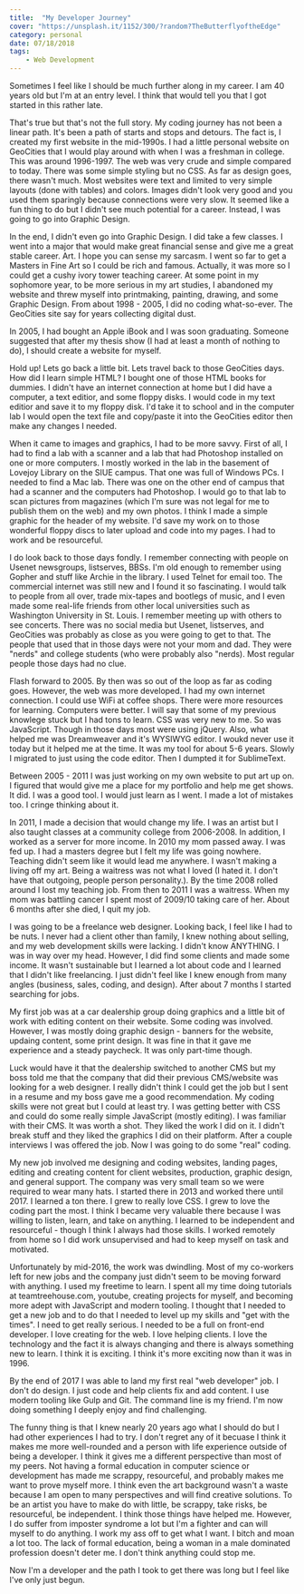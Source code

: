 ```yaml
---
title:  "My Developer Journey"
cover: "https://unsplash.it/1152/300/?random?TheButterflyoftheEdge"
category: personal
date: 07/18/2018
tags:
    - Web Development
---
```


Sometimes I feel like I should be much further along in my career. I am 40 years old but I'm at an entry level. I think that would tell you that I got started in this rather late.

That's true but that's not the full story. My coding journey has not been a linear path. It's been a path of starts and stops and detours. The fact is, I created my first website in the mid-1990s. I had a little personal website on GeoCities that I would play around with when I was a freshman in college. This was around 1996-1997. The web was very crude and simple compared to today. There was some simple styling but no CSS. As far as design goes, there wasn't much. Most websites were text and limited to very simple layouts (done with tables) and colors. Images didn't look very good and you used them sparingly because connections were very slow. It seemed like a fun thing to do but I didn't see much potential for a career. Instead, I was going to go into Graphic Design.

In the end, I didn't even go into Graphic Design. I did take a few classes. I went into a major that would make great financial sense and give me a great stable career. Art. I hope you can sense my sarcasm. I went so far to get a Masters in Fine Art so I could be rich and famous. Actually, it was more so I could get a cushy ivory tower teaching career. At some point in my sophomore year, to be more serious in my art studies, I abandoned my website and threw myself into printmaking, painting, drawing, and some Graphic Design. From about 1998 - 2005, I did no coding what-so-ever. The GeoCities site say for years collecting digital dust.

In 2005, I had bought an Apple iBook and I was soon graduating. Someone suggested that after my thesis show (I had at least a month of nothing to do), I should create a website for myself. 

Hold up! Lets go back a little bit. Lets travel back to those GeoCities days. How did I learn simple HTML? I bought one of those HTML books for dummies. I didn't have an internet connection at home but I did have a computer, a text editior, and some floppy disks. I would code in my text editior and save it to my floppy disk. I'd take it to school and in the computer lab I would open the text file and copy/paste it into the GeoCities editor then make any changes I needed. 

When it came to images and graphics, I had to be more savvy. First of all, I had to find a lab with a scanner and a lab that had Photoshop installed on one or more computers. I mostly worked in the lab in the basement of Lovejoy Library on the SIUE campus. That one was full of Windows PCs. I needed to find a Mac lab. There was one on the other end of campus that had a scanner and the computers had Photoshop. I would go to that lab to scan pictures from magazines (which I'm sure was not legal for me to publish them on the web) and my own photos. I think I made a simple graphic for the header of my website. I'd save my work on to those wonderful floppy discs to later upload and code into my pages. I had to work and be resourceful. 

I do look back to those days fondly. I remember connecting with people on Usenet newsgroups, listserves, BBSs. I'm old enough to remember using Gopher and stuff like Archie in the library. I used Telnet for email too. The commercial internet was still new and I found it so fascinating. I would talk to people from all over, trade mix-tapes and bootlegs of music, and I even made some real-life friends from other local universities such as Washington University in St. Louis. I remember meeting up with others to see concerts. There was no social media but Usenet, listserves, and GeoCities was probably as close as you were going to get to that. The people that used that in those days were not your mom and dad. They were "nerds" and college students (who were probably also "nerds). Most regular people those days had no clue.

Flash forward to 2005. By then was so out of the loop as far as coding goes. However, the web was more developed. I had my own internet connection. I could use WiFi at coffee shops. There were more resources for learning. Computers were better. I will say that some of my previous knowlege stuck but I had tons to learn. CSS was very new to me. So was JavaScript. Though in those days most were using jQuery. Also, what helped me was Dreamweaver and it's WYSIWYG editor. I woukd never use it today but it helped me at the time. It was my tool for about 5-6 years. Slowly I migrated to just using the code editor. Then I dumpted it for SublimeText. 

Between 2005 - 2011 I was just working on my own website to put art up on. I figured that would give me a place for my portfolio and help me get shows. It did. I was a good tool. I would just learn as I went. I made a lot of mistakes too. I cringe thinking about it.  

In 2011, I made a decision that would change my life. I was an artist but I also taught classes at a community college from 2006-2008. In addition, I worked as a server for more income. In 2010 my mom passed away. I was fed up. I had a masters degree but I felt my life was going nowhere. Teaching didn't seem like it would lead me anywhere. I wasn't making a living off my art. Being a waitress was not what I loved (I hated it. I don't have that outgoing, people person personality.). By the time 2008 rolled around I lost my teaching job. From then to 2011 I was a waitress. When my mom was battling cancer I spent most of 2009/10 taking care of her. About 6 months after she died, I quit my job.

I was going to be a freelance web designer. Looking back, I feel like I had to be nuts. I never had a client other than family, I knew nothing about selling, and my web development skills were lacking. I didn't know ANYTHING. I was in way over my head. However, I did find some clients and made some income. It wasn't sustainable but I learned a lot about code and I learned that I didn't like freelancing. I just didn't feel like I knew enough from many angles (business, sales, coding, and design). After about 7 months I started searching for jobs.

My first job was at a car dealership group doing graphics and a little bit of work with editing content on their website. Some coding was involved. However, I was mostly doing graphic design - banners for the website, updaing content, some print design. It was fine in that it gave me experience and a steady paycheck. It was only part-time though.

Luck would have it that the dealership switched to another CMS but my boss told me that the company that did their previous CMS/website was looking for a web designer. I really didn't think I could get the job but I sent in a resume and my boss gave me a good recommendation. My coding skills were not great but I could at least try. I was getting better with CSS and could do some really simple JavaScript (mostly editing). I was familiar with their CMS. It was worth a shot. They liked the work I did on it. I didn't break stuff and they liked the graphics I did on their platform. After a couple interviews I was offered the job. Now I was going to do some "real" coding. 

My new job involved me designing and coding websites, landing pages, editing and creating content for client websites, production, graphic design, and general support. The company was very small team so we were required to wear many hats. I started there in 2013 and worked there until 2017. I learned a ton there. I grew to really love CSS. I grew to love the coding part the most. I think I became very valuable there because I was willing to listen, learn, and take on anything. I learned to be independent and resourceful - though I think I always had those skills. I worked remotely from home so I did work unsupervised and had to keep myself on task and motivated. 

Unfortunately by mid-2016, the work was dwindling. Most of my co-workers left for new jobs and the company just didn't seem to be moving forward with anything. I used my freetime to learn. I spent all my time doing tutorials at teamtreehouse.com, youtube, creating projects for myself, and becoming more adept with JavaScript and modern tooling. I thought that I needed to get a new job and to do that I needed to level up my skills and "get with the times". I need to get really serious. I needed to be a full on front-end developer. I love creating for the web. I love helping clients. I love the technology and the fact it is always changing and there is always something new to learn. I think it is exciting. I think it's more exciting now than it was in 1996.

By the end of 2017 I was able to land my first real "web developer" job. I don't do design. I just code and help clients fix and add content. I use modern tooling like Gulp and Git. The command line is my friend. I'm now doing something I deeply enjoy and find challenging. 

The funny thing is that I knew nearly 20 years ago what I should do but I had other experiences I had to try. I don't regret any of it becuase I think it makes me more well-rounded and a person with life experience outside of being a developer. I think it gives me a different perspective than most of my peers. Not having a formal education in computer science or development has made me scrappy, resourceful, and probably makes me want to prove myself more. I think even the art background wasn't a waste because I am open to many perspectives and will find creative solutions. To be an artist you have to make do with little, be scrappy, take risks, be resourceful, be independent. I think those things have helped me. However, I do suffer from imposter syndrome a lot but I'm a fighter and can will myself to do anything. I work my ass off to get what I want. I bitch and moan a lot too. The lack of formal education, being a woman in a male dominated profession doesn't deter me. I don't think anything could stop me.

Now I'm a developer and the path I took to get there was long but I feel like I've only just begun.

